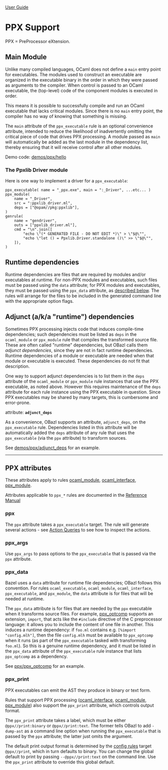 [User Guide](index.md)

# PPX Support

PPX = PreProcessor eXtension.

## <a name="main_module">Main Module</a>

Unlike many compiled languages, OCaml does not define a `main` entry
point for executables. The modules used to construct an executable are
organized in the executable binary in the order in which they were
passed as arguments to the compiler. When control is passed to an
OCaml executable, the (top-level) code of the component modules is
executed in order.

This means it is possible to successfully compile and run an OCaml
executable that lacks critical modules. Since there is no `main` entry
point, the compiler has no way of knowing that something is missing.

The `main` attribute of the `ppx_executable` rule is an optional convenience
attribute, intended to reduce the likelihood of inadvertently omitting
the critical piece of code that drives PPX processing. A module passed
as `main` will automatically be added as the last module in the
dependency list, thereby ensuring that it will receive control after
all other modules.

Demo code:  [demos/ppx/hello](https://github.com/obazl/dev_obazl/blob/aed0ce898b480c109ccd9b42fddc6f6c1640277c/demos/ppx/hello/BUILD.bazel#L53)

### The Ppxlib Driver module

Here is one way to implement a driver for a `ppx_executable`:

```
ppx_executable( name = "_ppx.exe", main = ":_Driver", ...etc... )
ppx_module(
    name = "_Driver",
    src = ":ppxlib_driver.ml",
    deps = ["@opam//pkg:ppxlib"],
)
genrule(
    name = "gendriver",
    outs = ["ppxlib_driver.ml"],
    cmd = "\n".join([
        "echo \"(* GENERATED FILE - DO NOT EDIT *)\" > \"$@\"",
        "echo \"let () = Ppxlib.Driver.standalone ()\" >> \"$@\"",
    ]),
)
```

## <a name="runtime-deps">Runtime dependencies</a>

Runtime dependencies are files that are required by modules and/or
executables at runtime. For non-PPX modules and executables, such
files must be passed using the `data` attribute; for PPX modules and
executables, they must be passed using the `ppx_data` attribute, as
[described below](#ppx_data).
The rules will arrange for the files to be included in the generated
command line with the appropriate option flags.

## <a id="adjunct_deps" name="adjunct_deps">Adjunct (a/k/a "runtime") dependencies</a>

Sometimes PPX processing injects code that induces compile-time
dependencies; such dependencies must be listed as `deps` in the
`ocaml_module` or `ppx_module` rule that compiles the transformed
source file. These are often called "runtime" dependencies, but OBazl
calls them _adjunct dependencies_, since they are not in fact runtime
dependencies. Runtime dependencies of a module or executable are
needed when that module or executable is executed. These dependencies
do not fit that description.

One way to support adjunct dependencies is to list them in the `deps`
attribute of the `ocaml_module` or `ppx_module` rule instances that
use the PPX executable, as noted above. However this requires
maintenance of the `deps` attribute for each rule instance using the
PPX executable in question. Since PPX executables may be shared by
many targets, this is cumbersome and error-prone.

attribute: **`adjunct_deps`**

As a convenience, OBazl supports an attribute, `adjunct_deps`, on the
`ppx_executable` rule. Dependencies listed in this attribute will be
automatically added the `deps` attribute of any rule that uses the
`ppx_executable` (via the `ppx` attribute) to transform sources.

See
[demos/ppx/adjunct_deps](https://github.com/obazl/dev_obazl/tree/main/demos/ppx/adjunct_deps)
for an example.

----
## <a name="ppx-attrs">PPX attributes</a>

These attributes apply to rules [ocaml_module](../refman/rules_ocaml.md#ocaml_module), [ocaml_interface](../refman/ocaml_rules.md#ocaml_interface), [ppx_module](../refman/rules_ppx.md#ppx_module).

Attributes applicable to `ppx_*` rules are documented in the [Reference Manual](../refman/rules_ppx.md)

### <a name="ppx">ppx</a>

The `ppx` attribute takes a `ppx_executable` target. The rule will
generate several actions - see [Action Queries](transparency.md#action_queries)
to see how to inspect the actions.

### <a name="ppx_args">ppx_args</a>

Use `ppx_args` to pass options to the `ppx_executable` that is passed via the `ppx` attribute.

### <a name="ppx_data">ppx_data</a>

Bazel uses a `data` attribute for runtime file dependencies; OBazl
follows this convention. For rules `ocaml_executable`, `ocaml_module`,
`ocaml_interface`, `ppx_executable`, and `ppx_module`, the `data`
attribute is for files that will be needed at runtime.

The `ppx_data` attribute is for files that are needed by the `ppx`
executable when it transforms source files. For example,
[ppx_optcomp]() supports an extension, `import`, that acts like
the `#include` directive of the C preprocessor language: it allows you
to include the content of one file in another. This induces a runtime
dependency: if `foo.ml` contains e.g. `[%import "config.mlh"]`, then
the file `config.mlh` must be available to `ppx_optcomp` when it runs
(as part of the `ppx_executable` tasked with transforming `foo.ml`).
So this is a genuine runtime dependency, and it must be listed in the
`ppx_data` attribute of the `ppx_executable` rule instance that lists
`ppx_optcomp` as a dependency.

See [ppx/ppx_optcomp](https://github.com/obazl/dev_obazl/blob/c0f01d6ae66ecdebbbfac687120ef734886542d4/demos/ppx/ppx_optcomp/BUILD.bazel#L27) for an example.

### <a name="ppx_print">ppx_print</a>

PPX executables can emit the AST they produce in binary or text form.

Rules that support PPX processing
([ocaml_interface](../refman/rules_ocaml.md#ocaml_interface),
[ocaml_module](../refman/rules_ocaml.md#ocaml_module),
[ppx_module](../refman/rules_ppx.md#ppx_module)) also support the
`ppx_print` attribute, which controls output format.

The `ppx_print` attribute takes a label, which must be either
`@ppx//print:binary` or `@ppx//print:text`. The former tells OBazl to
add `-dump-ast` as a command line option when running the
`ppx_executable` that is passed by the `ppx` attribute; the latter
just omits the argument.

The default print output format is determined by the
[config rules](configrules.md) target
`@ppx//print`, which in turn defaults to binary. You can change the
global default to print by passing `--@ppx//print:text` on the command
line. Use the `ppx_print` attribute to override this global default.